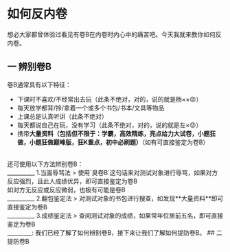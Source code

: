 # 如何反内卷
想必大家都曾体验过看见有卷B在内卷时内心中的痛苦吧。今天我就来教你如何反内卷。
## 一 辨别卷B
卷B通常具有以下特征：
- 下课时不喜欢/不经常出去玩（此条不绝对，对的，说的就是杨××😡）
- 每天放学都背/拎/拿着一个或多个书包/书本/文具等物品
- 上课总是认真听讲（此条不绝对）
- 每天都说自己在玩，没有学习（此条不绝对，对的，说的就是左×😡）
- 携带**大量资料（包括但不限于：学霸，高效精练，亮点给力大试卷，小题狂做，小题狂做巅峰版，狂K重点，初中必刷题）**（如有可直接鉴定为卷B）
<br>
还可使用以下方法辨别卷B：<br>
__________
1.当面辱骂法
> 使用`臭卷B`这句话来对测试对象进行辱骂，如果对方反应强烈，且此人成绩优异，即可直接鉴定为卷B<br>
如对方无反应或反应微弱，也极有可能是卷B<br>
__________
2.翻包鉴定法
> 对测试对象的书包进行搜查，如发现**大量资料**即可直接鉴定为卷B<br>
__________
3.成绩鉴定法
> 查阅测试对象的成绩，如果常年位居前五名，即可直接鉴定为卷B<br> 
_________:
我们已经了解了如何辨别卷B，接下来让我们了解如何提防卷B。
## 二 提防卷B
